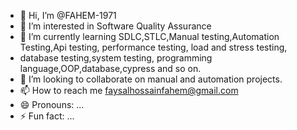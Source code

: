 - 👋 Hi, I’m @FAHEM-1971
- 👀 I’m interested in Software Quality Assurance 
- 🌱 I’m currently learning SDLC,STLC,Manual testing,Automation Testing,Api testing, performance testing, load and stress testing,
- database testing,system testing, programming language,OOP,database,cypress and so on.
- 💞️ I’m looking to collaborate on manual and automation projects.
- 📫 How to reach me faysalhossainfahem@gmail.com
- 😄 Pronouns: ...
- ⚡ Fun fact: ...

<!---
FAHEM-1971/FAHEM-1971 is a ✨ special ✨ repository because its `README.md` (this file) appears on your GitHub profile.
You can click the Preview link to take a look at your changes.
--->
